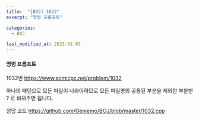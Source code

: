 ```yaml
---
title:  "[BOJ] 1032"
excerpt: "명령 프롬프트"

categories:
  - BOJ

last_modified_at: 2021-01-03
---
```


#### 명령 프롬프트

1032번 <https://www.acmicpc.net/problem/1032>

하나의 패턴으로 모든 파일이 나와야하므로 모든 파일명의 공통된 부분을 제외한 부분만 ? 로 바꿔주면 됩니다.

정답 코드 <https://github.com/Geniemo/BOJ/blob/master/1032.cpp>
